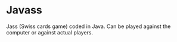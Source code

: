 # Javass

Jass (Swiss cards game) coded in Java. Can be played against the computer or against actual players.
